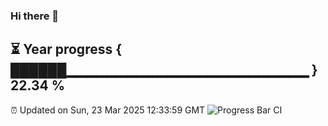 ### Hi there 👋
⏳ Year progress { ██████▁▁▁▁▁▁▁▁▁▁▁▁▁▁▁▁▁▁▁▁▁▁▁▁ } 22.34 %
---
⏰ Updated on Sun, 23 Mar 2025 12:33:59 GMT
![Progress Bar CI](https://github.com/liununu/liununu/workflows/Progress%20Bar%20CI/badge.svg)
